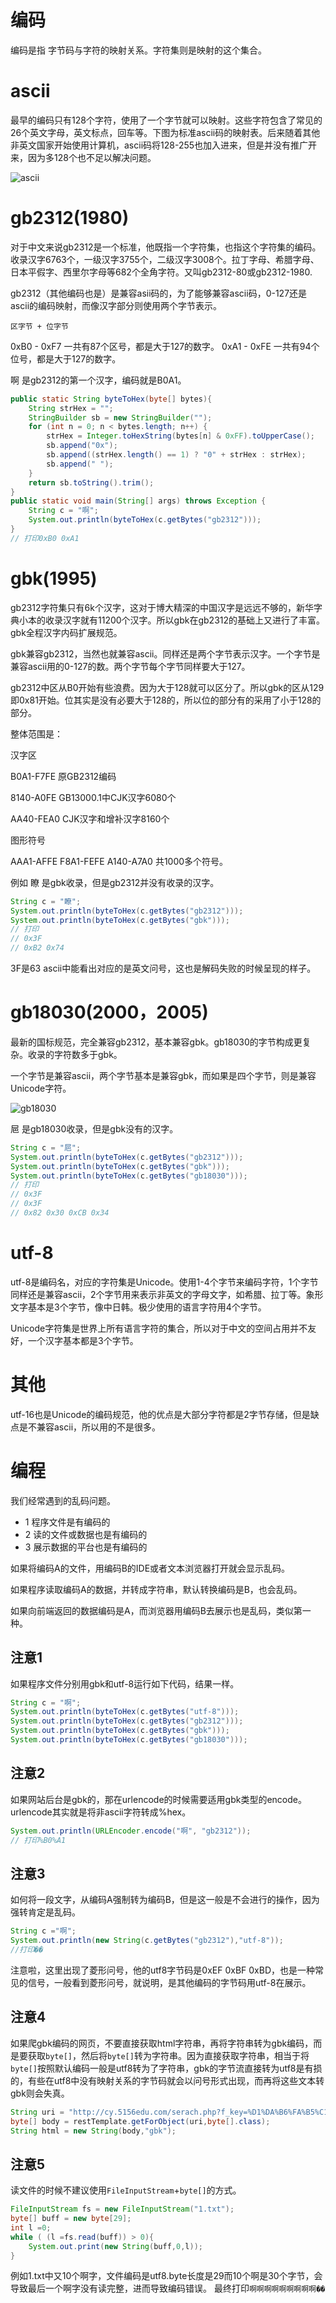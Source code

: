 # 编码
编码是指 字节码与字符的映射关系。字符集则是映射的这个集合。
# ascii
最早的编码只有128个字符，使用了一个字节就可以映射。这些字符包含了常见的26个英文字母，英文标点，回车等。下图为标准ascii码的映射表。后来随着其他非英文国家开始使用计算机，ascii码将128-255也加入进来，但是并没有推广开来，因为多128个也不足以解决问题。

![ascii](https://i.imgur.com/dudaHAX.png)
# gb2312(1980)
对于中文来说gb2312是一个标准，他既指一个字符集，也指这个字符集的编码。收录汉字6763个，一级汉字3755个，二级汉字3008个。拉丁字母、希腊字母、日本平假字、西里尔字母等682个全角字符。又叫gb2312-80或gb2312-1980.

gb2312（其他编码也是）是兼容asii码的，为了能够兼容ascii码，0-127还是ascii的编码映射，而像汉字部分则使用两个字节表示。
```
区字节 + 位字节
```
0xB0 - 0xF7 一共有87个区号，都是大于127的数字。
0xA1 - 0xFE 一共有94个位号，都是大于127的数字。

啊 是gb2312的第一个汉字，编码就是B0A1。
```java
public static String byteToHex(byte[] bytes){
    String strHex = "";
    StringBuilder sb = new StringBuilder("");
    for (int n = 0; n < bytes.length; n++) {
        strHex = Integer.toHexString(bytes[n] & 0xFF).toUpperCase();
        sb.append("0x");
        sb.append((strHex.length() == 1) ? "0" + strHex : strHex); 
        sb.append(" ");
    }
    return sb.toString().trim();
}
public static void main(String[] args) throws Exception {
    String c = "啊";
    System.out.println(byteToHex(c.getBytes("gb2312")));
}
// 打印0xB0 0xA1
```
# gbk(1995)
gb2312字符集只有6k个汉字，这对于博大精深的中国汉字是远远不够的，新华字典小本的收录汉字就有11200个汉字。所以gbk在gb2312的基础上又进行了丰富。gbk全程汉字内码扩展规范。

gbk兼容gb2312，当然也就兼容ascii。同样还是两个字节表示汉字。一个字节是兼容ascii用的0-127的数。两个字节每个字节同样要大于127。

gb2312中区从B0开始有些浪费。因为大于128就可以区分了。所以gbk的区从129即0x81开始。位其实是没有必要大于128的，所以位的部分有的采用了小于128的部分。

整体范围是：

汉字区

B0A1-F7FE 原GB2312编码

8140-A0FE GB13000.1中CJK汉字6080个

AA40-FEA0 CJK汉字和增补汉字8160个

图形符号

AAA1-AFFE F8A1-FEFE A140-A7A0 共1000多个符号。

例如 瞭 是gbk收录，但是gb2312并没有收录的汉字。
```java
String c = "瞭";
System.out.println(byteToHex(c.getBytes("gb2312")));
System.out.println(byteToHex(c.getBytes("gbk")));
// 打印
// 0x3F
// 0xB2 0x74
```
3F是63 ascii中能看出对应的是英文问号，这也是解码失败的时候呈现的样子。

# gb18030(2000，2005)
最新的国标规范，完全兼容gb2312，基本兼容gbk。gb18030的字节构成更复杂。收录的字符数多于gbk。

一个字节是兼容ascii，两个字节基本是兼容gbk，而如果是四个字节，则是兼容Unicode字符。

![gb18030](https://i.imgur.com/kJSyAFV.png)

㞎 是gb18030收录，但是gbk没有的汉字。
```java
String c = "㞎";
System.out.println(byteToHex(c.getBytes("gb2312")));
System.out.println(byteToHex(c.getBytes("gbk")));
System.out.println(byteToHex(c.getBytes("gb18030")));
// 打印
// 0x3F
// 0x3F
// 0x82 0x30 0xCB 0x34
```
# utf-8
utf-8是编码名，对应的字符集是Unicode。使用1-4个字节来编码字符，1个字节同样还是兼容ascii，2个字节用来表示非英文的字母文字，如希腊、拉丁等。象形文字基本是3个字节，像中日韩。极少使用的语言字符用4个字节。

Unicode字符集是世界上所有语言字符的集合，所以对于中文的空间占用并不友好，一个汉字基本都是3个字节。


# 其他
utf-16也是Unicode的编码规范，他的优点是大部分字符都是2字节存储，但是缺点是不兼容ascii，所以用的不是很多。

# 编程
我们经常遇到的乱码问题。
- 1 程序文件是有编码的
- 2 读的文件或数据也是有编码的
- 3 展示数据的平台也是有编码的

如果将编码A的文件，用编码B的IDE或者文本浏览器打开就会显示乱码。

如果程序读取编码A的数据，并转成字符串，默认转换编码是B，也会乱码。

如果向前端返回的数据编码是A，而浏览器用编码B去展示也是乱码，类似第一种。

## 注意1
如果程序文件分别用gbk和utf-8运行如下代码，结果一样。
```java
String c = "啊";
System.out.println(byteToHex(c.getBytes("utf-8")));
System.out.println(byteToHex(c.getBytes("gb2312")));
System.out.println(byteToHex(c.getBytes("gbk")));
System.out.println(byteToHex(c.getBytes("gb18030")));
```
## 注意2
如果网站后台是gbk的，那在urlencode的时候需要适用gbk类型的encode。urlencode其实就是将非ascii字符转成%hex。
```java
System.out.println(URLEncoder.encode("啊", "gb2312"));
// 打印%B0%A1
```
## 注意3
如何将一段文字，从编码A强制转为编码B，但是这一般是不会进行的操作，因为强转肯定是乱码。
```java
String c ="啊";
System.out.println(new String(c.getBytes("gb2312"),"utf-8"));
//打印��
```
注意啦，这里出现了菱形问号，他的utf8字节码是0xEF 0xBF 0xBD，也是一种常见的信号，一般看到菱形问号，就说明，是其他编码的字节码用utf-8在展示。

## 注意4
如果爬gbk编码的网页，不要直接获取html字符串，再将字符串转为gbk编码，而是要获取`byte[]`，然后将`byte[]`转为字符串。因为直接获取字符串，相当于将`byte[]`按照默认编码一般是utf8转为了字符串，gbk的字节流直接转为utf8是有损的，有些在utf8中没有映射关系的字节码就会以问号形式出现，而再将这些文本转gbk则会失真。

```java
String uri = "http://cy.5156edu.com/serach.php?f_key=%D1%DA%B6%FA%B5%C1%C1%E5&f_type=chengyu";
byte[] body = restTemplate.getForObject(uri,byte[].class);
String html = new String(body,"gbk");
```
## 注意5
读文件的时候不建议使用`FileInputStream`+`byte[]`的方式。
```java
FileInputStream fs = new FileInputStream("1.txt");
byte[] buff = new byte[29];
int l =0;
while ( (l =fs.read(buff)) > 0){
    System.out.print(new String(buff,0,l));
}
```
例如1.txt中又10个啊字，文件编码是utf8.byte长度是29而10个啊是30个字节，会导致最后一个啊字没有读完整，进而导致编码错误。
最终打印`啊啊啊啊啊啊啊啊啊��`